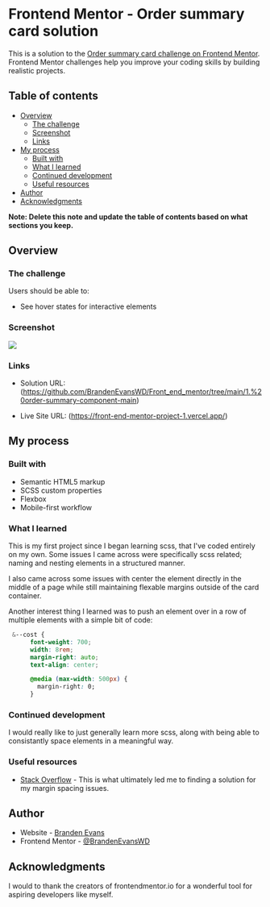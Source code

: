 # Frontend Mentor - Order summary card solution

This is a solution to the [Order summary card challenge on Frontend Mentor](https://www.frontendmentor.io/challenges/order-summary-component-QlPmajDUj). Frontend Mentor challenges help you improve your coding skills by building realistic projects.

## Table of contents

- [Overview](#overview)
  - [The challenge](#the-challenge)
  - [Screenshot](#screenshot)
  - [Links](#links)
- [My process](#my-process)
  - [Built with](#built-with)
  - [What I learned](#what-i-learned)
  - [Continued development](#continued-development)
  - [Useful resources](#useful-resources)
- [Author](#author)
- [Acknowledgments](#acknowledgments)

**Note: Delete this note and update the table of contents based on what sections you keep.**

## Overview

### The challenge

Users should be able to:

- See hover states for interactive elements

### Screenshot

![](https://ibb.co/PG5Y8LQ)

### Links

- Solution URL: (https://github.com/BrandenEvansWD/Front_end_mentor/tree/main/1.%20order-summary-component-main)

- Live Site URL: (https://front-end-mentor-project-1.vercel.app/)

## My process

### Built with

- Semantic HTML5 markup
- SCSS custom properties
- Flexbox
- Mobile-first workflow

### What I learned

This is my first project since I began learning scss, that I've coded entirely on my own. Some issues I came across were specifically scss related; naming and nesting elements in a structured manner.

I also came across some issues with center the element directly in the middle of a page while still maintaining flexable margins outside of the card container.

Another interest thing I learned was to push an element over in a row of multiple elements with a simple bit of code:

```css
 &--cost {
      font-weight: 700;
      width: 8rem;
      margin-right: auto;
      text-align: center;

      @media (max-width: 500px) {
        margin-right: 0;
      }
```

### Continued development

I would really like to just generally learn more scss, along with being able to consistantly space elements in a meaningful way.

### Useful resources

- [Stack Overflow](https://stackoverflow.com/questions/41438699/text-align-center-and-align-items-center-not-working-horizontally/41438786) - This is what ultimately led me to finding a solution for my margin spacing issues.

## Author

- Website - [Branden Evans](https://wwww.brandenevans.me)
- Frontend Mentor - [@BrandenEvansWD](https://www.frontendmentor.io/profile/BrandenEvansWD)

## Acknowledgments

I would to thank the creators of frontendmentor.io for a wonderful tool for aspiring developers like myself.
